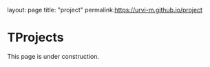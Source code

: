 layout: page
title: "project"
permalink:https://urvi-m.github.io/project

<!DOCTYPE html>
<html>
<body>
<h1>TProjects</h1>
<p>This page is under construction.</p>
</body>
</html>
